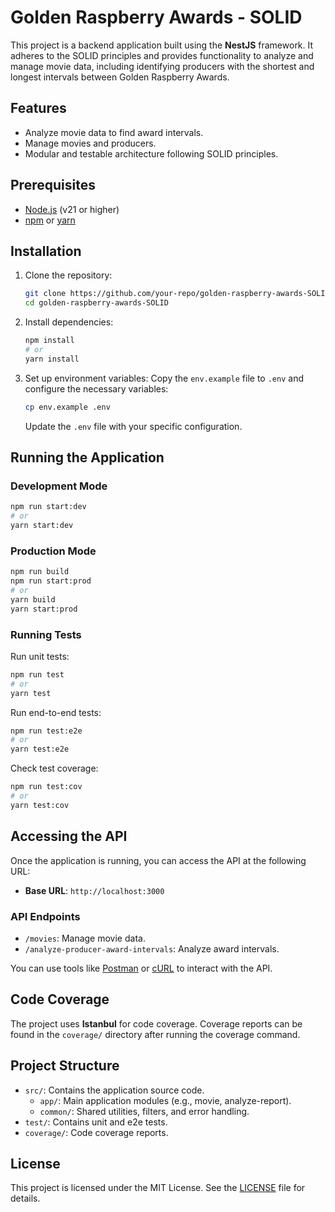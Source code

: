# Golden Raspberry Awards - SOLID

This project is a backend application built using the **NestJS** framework. It adheres to the SOLID principles and provides functionality to analyze and manage movie data, including identifying producers with the shortest and longest intervals between Golden Raspberry Awards.

## Features

- Analyze movie data to find award intervals.
- Manage movies and producers.
- Modular and testable architecture following SOLID principles.

## Prerequisites

- [Node.js](https://nodejs.org/) (v21 or higher)
- [npm](https://www.npmjs.com/) or [yarn](https://yarnpkg.com/)

## Installation

1. Clone the repository:
   ```bash
   git clone https://github.com/your-repo/golden-raspberry-awards-SOLID.git
   cd golden-raspberry-awards-SOLID
   ```

2. Install dependencies:
   ```bash
   npm install
   # or
   yarn install
   ```

3. Set up environment variables:
   Copy the `env.example` file to `.env` and configure the necessary variables:
   ```bash
   cp env.example .env
   ```

   Update the `.env` file with your specific configuration.

## Running the Application

### Development Mode
```bash
npm run start:dev
# or
yarn start:dev
```

### Production Mode
```bash
npm run build
npm run start:prod
# or
yarn build
yarn start:prod
```

### Running Tests
Run unit tests:
```bash
npm run test
# or
yarn test
```

Run end-to-end tests:
```bash
npm run test:e2e
# or
yarn test:e2e
```

Check test coverage:
```bash
npm run test:cov
# or
yarn test:cov
```

## Accessing the API

Once the application is running, you can access the API at the following URL:

- **Base URL**: `http://localhost:3000`

### API Endpoints

- `/movies`: Manage movie data.
- `/analyze-producer-award-intervals`: Analyze award intervals.

You can use tools like [Postman](https://www.postman.com/) or [cURL](https://curl.se/) to interact with the API.

## Code Coverage

The project uses **Istanbul** for code coverage. Coverage reports can be found in the `coverage/` directory after running the coverage command.

## Project Structure

- `src/`: Contains the application source code.
  - `app/`: Main application modules (e.g., movie, analyze-report).
  - `common/`: Shared utilities, filters, and error handling.
- `test/`: Contains unit and e2e tests.
- `coverage/`: Code coverage reports.

## License

This project is licensed under the MIT License. See the [LICENSE](LICENSE) file for details.
